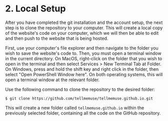 # 2. Local Setup

After you have completed the git installation and the account setup, the next step is to clone the repository to your computer. This will create a local copy of the website's code on your computer, which we will then be able to edit and then push to the website that is being hosted. 

First, use your computer's file explorer and then navigate to the folder you wish to save the website's code to. Then, you must open a terminal window in the current directory. On MacOS, right-click on the folder that you wish to open in the terminal and then select Services > New Terminal Tab at Folder. On Windows, press and hold the shift key and right click in the folder, then select "Open PowerShell Window here". On both operating systems, this will open a terminal window at the relevant folder.

Use the following command to clone the repository to the desired folder:
```
$ git clone https://github.com/tellmemuse/tellmemuse.github.io.git
```
This will create a new folder called `tellmemuse.github.io` within the previously selected folder, containing all the code on the GitHub repository.